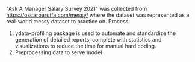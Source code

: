 "Ask A Manager Salary Survey 2021" was collected from https://oscarbaruffa.com/messy/ where the dataset was represented as a real-world messy dataset to practice on.
Process:
1. ydata-profiling package is used to automate and standardize the generation of detailed reports, complete with statistics and visualizations to reduce the time for manual hard coding.
2. Preprocessing data to serve model 
